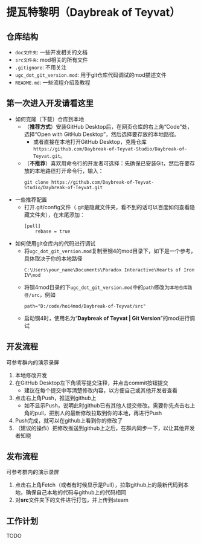 # 提瓦特黎明（Daybreak of Teyvat）

## 仓库结构
- `doc文件夹`: 一些开发相关的文档
- `src文件夹`: mod相关的所有文件
- `.gitignore`: 不用关注
- `ugc_dot_git_version.mod`: 用于git仓库代码调试的mod描述文件
- `README.md`: 一些流程介绍及教程


## 第一次进入开发请看这里
- 如何克隆（下载）仓库到本地
  - （**推荐方式**）安装GitHub Desktop后，在网页仓库的右上角“Code”处，选择“Open with GitHub Desktop”，然后选择要存放的本地路径。
    - 或者直接在本地打开GitHub Desktop，克隆仓库`https://github.com/Daybreak-of-Teyvat-Studio/Daybreak-of-Teyvat.git`。
  - （**不推荐**）喜欢用命令行的开发者可选择：先确保已安装Git，然后在要存放的本地路径打开命令行，输入：
    ```shell
    git clone https://github.com/Daybreak-of-Teyvat-Studio/Daybreak-of-Teyvat.git
    ```
- 一些推荐配置
  - 打开.git/config文件（.git是隐藏文件夹，看不到的话可以百度如何查看隐藏文件夹），在末尾添加：
    ```
    [pull]
        rebase = true
    ```
- 如何使用git仓库内的代码进行调试
  - 将`ugc_dot_git_version.mod`复制至钢4的mod目录下，如下是一个参考，具体取决于你的本地路径
    ```
    C:\Users\your_name\Documents\Paradox Interactive\Hearts of Iron IV\mod
    ```
  - 将钢4mod目录的下`ugc_dot_git_version.mod`中的`path`修改为`本地仓库路径/src`，例如
    ```
    path="D:/code/hoi4mod/Daybreak-of-Teyvat/src"
    ```
  - 启动钢4时，使用名为“**Daybreak of Teyvat | Git Version**”的mod进行调试

## 开发流程
可参考群内的演示录屏
1. 本地修改开发
2. 在GitHub Desktop左下角填写提交注释，并点击commit按钮提交
    - 建议在每个提交中写清楚修改内容，以方便自己或其他开发者查看
3. 点击右上角Push，推送到github上
    - 如不显示Push，说明此时github已有其他人提交修改。需要你先点击右上角的pull，把别人的最新修改拉取到你的本地，再进行Push
4. Push完成，就可以在github上看到你的修改了
5. （建议的操作）把修改推送到github上之后，在群内同步一下，以让其他开发者知晓

## 发布流程
可参考群内的演示录屏
1. 点击右上角Fetch（或者有时候显示是Pull），拉取github上的最新代码到本地，确保自己本地的代码与github上的代码相同
2. 对**src**文件夹下的文件进行打包，并上传到steam

## 工作计划
TODO
